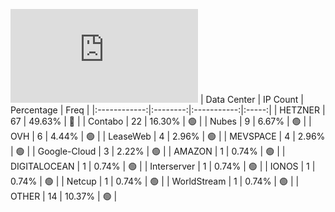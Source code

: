 ![Diagramm](https://github.com/obajay/StateSync-snapshots/blob/main/Projects/Lava/1/README.md)
| Data Center | IP Count | Percentage | Freq |
|:------------:|:--------:|:-----------:|:-----:|
| HETZNER | 67 | 49.63% | 🔴 |
| Contabo | 22 | 16.30% | 🟢 |
| Nubes | 9 | 6.67% | 🟢 |
| OVH | 6 | 4.44% | 🟢 |
| LeaseWeb | 4 | 2.96% | 🟢 |
| MEVSPACE | 4 | 2.96% | 🟢 |
| Google-Cloud | 3 | 2.22% | 🟢 |
| AMAZON | 1 | 0.74% | 🟢 |
| DIGITALOCEAN | 1 | 0.74% | 🟢 |
| Interserver | 1 | 0.74% | 🟢 |
| IONOS | 1 | 0.74% | 🟢 |
| Netcup | 1 | 0.74% | 🟢 |
| WorldStream | 1 | 0.74% | 🟢 |
| OTHER | 14 | 10.37% | 🟢 |